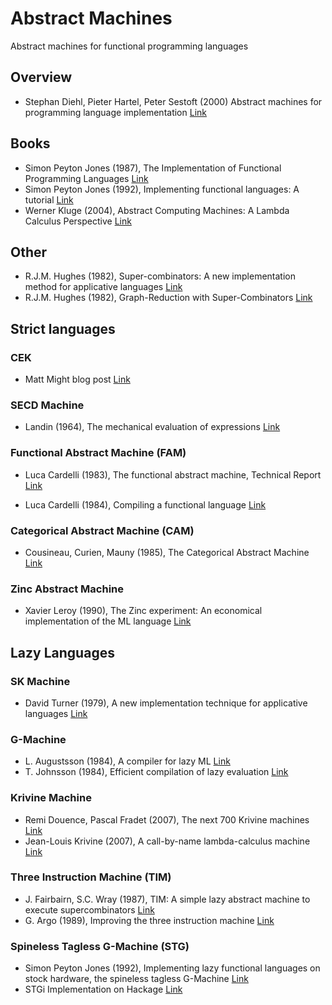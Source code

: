 # Abstract Machines

Abstract machines for functional programming languages

## Overview

 * Stephan Diehl, Pieter Hartel, Peter Sestoft (2000)
   Abstract machines for programming language implementation
   [Link](http://www.inf.ed.ac.uk/teaching/courses/lsi/diehl_abstract_machines.pdf)
   
## Books
 * Simon Peyton Jones (1987), The Implementation of Functional Programming Languages
   [Link](https://www.microsoft.com/en-us/research/publication/the-implementation-of-functional-programming-languages/)
 * Simon Peyton Jones (1992), Implementing functional languages: A tutorial
   [Link](https://www.microsoft.com/en-us/research/publication/implementing-functional-languages-a-tutorial/)
 * Werner Kluge (2004), Abstract Computing Machines: A Lambda Calculus Perspective
   [Link](https://www.springer.com/de/book/9783540211464)

## Other

 * R.J.M. Hughes (1982), Super-combinators: A new implementation method for applicative languages
   [Link](https://dl.acm.org/citation.cfm?id=802129)
 * R.J.M. Hughes (1982), Graph-Reduction with Super-Combinators
   [Link](https://www.cs.ox.ac.uk/publications/publication3771-abstract.html)
   
## Strict languages

### CEK

* Matt Might blog post [Link](http://matt.might.net/articles/cek-machines/)

### SECD Machine

* Landin (1964), The mechanical evaluation of expressions
  [Link](https://www.cs.cmu.edu/~crary/819-f09/Landin64.pdf)

### Functional Abstract Machine (FAM)

* Luca Cardelli (1983), The functional abstract machine, Technical Report
  [Link](http://lucacardelli.name/Papers/FAM.pdf)

* Luca Cardelli (1984), Compiling a functional language
  [Link](http://lucacardelli.name/Papers/CompilingML.A4.pdf)

### Categorical Abstract Machine (CAM)

* Cousineau, Curien, Mauny (1985), The Categorical Abstract Machine
  [Link](https://www.sciencedirect.com/science/article/pii/0167642387900207)

### Zinc Abstract Machine

* Xavier Leroy (1990), The Zinc experiment: An economical implementation of the ML language
  [Link](https://xavierleroy.org/publi/ZINC.pdf)
  
## Lazy Languages

### SK Machine

* David Turner (1979), A new implementation technique for applicative languages
  [Link](https://onlinelibrary.wiley.com/doi/abs/10.1002/spe.4380090105)

### G-Machine

* L. Augustsson (1984), A compiler for lazy ML
  [Link](https://dl.acm.org/citation.cfm?id=802038)
* T. Johnsson (1984), Efficient compilation of lazy evaluation
  [Link](https://dl.acm.org/citation.cfm?id=502880)

### Krivine Machine

* Remi Douence, Pascal Fradet (2007), The next 700 Krivine machines
  [Link](https://link.springer.com/article/10.1007/s10990-007-9016-y)
* Jean-Louis Krivine (2007), A call-by-name lambda-calculus machine
  [Link](http://www.pps.univ-paris-diderot.fr/~krivine/articles/lazymach.pdf)

### Three Instruction Machine (TIM)

* J. Fairbairn, S.C. Wray (1987), TIM: A simple lazy abstract machine to execute supercombinators
  [Link](https://link.springer.com/chapter/10.1007/3-540-18317-5_3)
* G. Argo (1989), Improving the three instruction machine
  [Link](https://dl.acm.org/citation.cfm?id=99370.99378)

### Spineless Tagless G-Machine (STG)
* Simon Peyton Jones (1992), Implementing lazy functional languages on stock hardware, the spineless tagless G-Machine
  [Link](https://www.microsoft.com/en-us/research/publication/implementing-lazy-functional-languages-on-stock-hardware-the-spineless-tagless-g-machine/)
* STGi Implementation on Hackage
  [Link](http://hackage.haskell.org/package/stgi)
